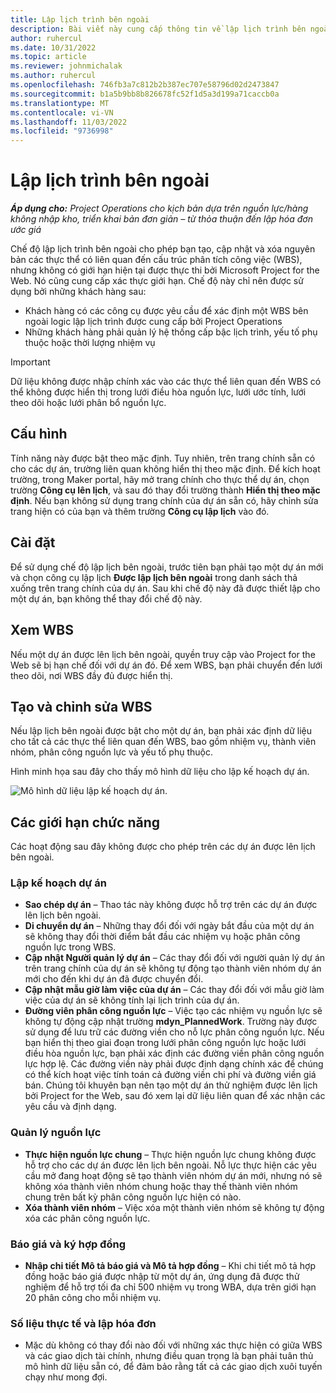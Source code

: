 ```yaml
---
title: Lập lịch trình bên ngoài
description: Bài viết này cung cấp thông tin về lập lịch trình bên ngoài.
author: ruhercul
ms.date: 10/31/2022
ms.topic: article
ms.reviewer: johnmichalak
ms.author: ruhercul
ms.openlocfilehash: 746fb3a7c812b2b387ec707e58796d02d2473847
ms.sourcegitcommit: b1a5b9bb8b826678fc52f1d5a3d199a71caccb0a
ms.translationtype: MT
ms.contentlocale: vi-VN
ms.lasthandoff: 11/03/2022
ms.locfileid: "9736998"
---
```

# <a name="external-scheduling"></a>Lập lịch trình bên ngoài

_**Áp dụng cho:** Project Operations cho kịch bản dựa trên nguồn lực/hàng không nhập kho, triển khai bản đơn giản – từ thỏa thuận đến lập hóa đơn ước giá_

Chế độ lập lịch trình bên ngoài cho phép bạn tạo, cập nhật và xóa nguyên bản các thực thể có liên quan đến cấu trúc phân tích công việc (WBS), nhưng không có giới hạn hiện tại được thực thi bởi Microsoft Project for the Web. Nó cũng cung cấp xác thực giới hạn. Chế độ này chỉ nên được sử dụng bởi những khách hàng sau:

- Khách hàng có các công cụ được yêu cầu để xác định một WBS bên ngoài logic lập lịch trình được cung cấp bởi Project Operations
- Những khách hàng phải quản lý hệ thống cấp bậc lịch trình, yếu tố phụ thuộc hoặc thời lượng nhiệm vụ

> [!IMPORTANT]
> Dữ liệu không được nhập chính xác vào các thực thể liên quan đến WBS có thể không được hiển thị trong lưới điều hòa nguồn lực, lưới ước tính, lưới theo dõi hoặc lưới phân bổ nguồn lực.

## <a name="configuration"></a>Cấu hình

Tính năng này được bật theo mặc định. Tuy nhiên, trên trang chính sẵn có cho các dự án, trường liên quan không hiển thị theo mặc định. Để kích hoạt trường, trong Maker portal, hãy mở trang chính cho thực thể dự án, chọn trường **Công cụ lên lịch**, và sau đó thay đổi trường thành **Hiển thị theo mặc định**. Nếu bạn không sử dụng trang chính của dự án sẵn có, hãy chỉnh sửa trang hiện có của bạn và thêm trường **Công cụ lập lịch** vào đó.

## <a name="settings"></a>Cài đặt

Để sử dụng chế độ lập lịch bên ngoài, trước tiên bạn phải tạo một dự án mới và chọn công cụ lập lịch **Được lập lịch bên ngoài** trong danh sách thả xuống trên trang chính của dự án. Sau khi chế độ này đã được thiết lập cho một dự án, bạn không thể thay đổi chế độ này.

## <a name="viewing-the-wbs"></a>Xem WBS

Nếu một dự án được lên lịch bên ngoài, quyền truy cập vào Project for the Web sẽ bị hạn chế đối với dự án đó. Để xem WBS, bạn phải chuyển đến lưới theo dõi, nơi WBS đầy đủ được hiển thị.

## <a name="creating-and-editing-the-wbs"></a>Tạo và chỉnh sửa WBS

Nếu lập lịch bên ngoài được bật cho một dự án, bạn phải xác định dữ liệu cho tất cả các thực thể liên quan đến WBS, bao gồm nhiệm vụ, thành viên nhóm, phân công nguồn lực và yếu tố phụ thuộc.

Hình minh họa sau đây cho thấy mô hình dữ liệu cho lập kế hoạch dự án.

![Mô hình dữ liệu lập kế hoạch dự án.](media/projectplanningdatamodel.png)

## <a name="functional-limitations"></a>Các giới hạn chức năng

Các hoạt động sau đây không được cho phép trên các dự án được lên lịch bên ngoài.

### <a name="project-planning"></a>Lập kế hoạch dự án

- **Sao chép dự án** – Thao tác này không được hỗ trợ trên các dự án được lên lịch bên ngoài.
- **Di chuyển dự án** – Những thay đổi đối với ngày bắt đầu của một dự án sẽ không thay đổi thời điểm bắt đầu các nhiệm vụ hoặc phân công nguồn lực trong WBS.
- **Cập nhật Người quản lý dự án** – Các thay đổi đối với người quản lý dự án trên trang chính của dự án sẽ không tự động tạo thành viên nhóm dự án mới cho đến khi dự án đã được chuyển đổi.
- **Cập nhật mẫu giờ làm việc của dự án** – Các thay đổi đối với mẫu giờ làm việc của dự án sẽ không tính lại lịch trình của dự án.
- **Đường viên phân công nguồn lực** – Việc tạo các nhiệm vụ nguồn lực sẽ không tự động cập nhật trường **mdyn\_PlannedWork**. Trường này được sử dụng để lưu trữ các đường viền cho nỗ lực phân công nguồn lực. Nếu bạn hiển thị theo giai đoạn trong lưới phân công nguồn lực hoặc lưới điều hòa nguồn lực, bạn phải xác định các đường viền phân công nguồn lực hợp lệ. Các đường viền này phải được định dạng chính xác để chúng có thể kích hoạt việc tính toán cả đường viền chi phí và đường viền giá bán. Chúng tôi khuyên bạn nên tạo một dự án thử nghiệm được lên lịch bởi Project for the Web, sau đó xem lại dữ liệu liên quan để xác nhận các yêu cầu và định dạng.

### <a name="resource-management"></a>Quản lý nguồn lực

- **Thực hiện nguồn lực chung** – Thực hiện nguồn lực chung không được hỗ trợ cho các dự án được lên lịch bên ngoài. Nỗ lực thực hiện các yêu cầu mở đang hoạt động sẽ tạo thành viên nhóm dự án mới, nhưng nó sẽ không xóa thành viên nhóm chung hoặc thay thế thành viên nhóm chung trên bất kỳ phân công nguồn lực hiện có nào.
- **Xóa thành viên nhóm** – Việc xóa một thành viên nhóm sẽ không tự động xóa các phân công nguồn lực.

### <a name="quoting-and-contracting"></a>Báo giá và ký hợp đồng

- **Nhập chi tiết Mô tả báo giá và Mô tả hợp đồng** – Khi chi tiết mô tả hợp đồng hoặc báo giá được nhập từ một dự án, ứng dụng đã được thử nghiệm để hỗ trợ tối đa chỉ 500 nhiệm vụ trong WBA, dựa trên giới hạn 20 phân công cho mỗi nhiệm vụ.

### <a name="actuals-and-invoicing"></a>Số liệu thực tế và lập hóa đơn

- Mặc dù không có thay đổi nào đối với những xác thực hiện có giữa WBS và các giao dịch tài chính, nhưng điều quan trọng là bạn phải tuân thủ mô hình dữ liệu sẵn có, để đảm bảo rằng tất cả các giao dịch xuôi tuyến chạy như mong đợi.
